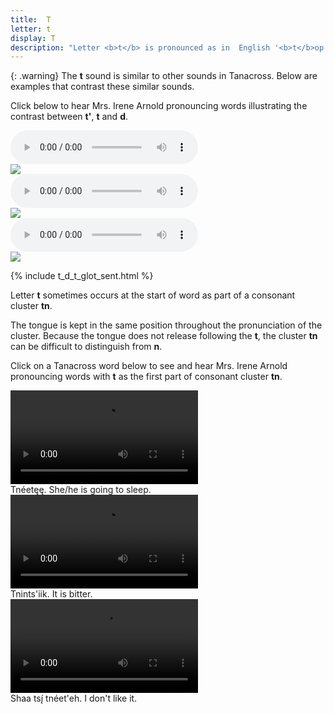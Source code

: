 ```yaml
---
title:  T
letter: t
display: T
description: "Letter <b>t</b> is pronounced as in  English '<b>t</b>op'. This is a voiceless sound."
---
```



{: .warning}
The <b>t</b> sound is similar to other sounds in Tanacross. Below are examples that contrast these similar sounds.



Click below to hear Mrs. Irene Arnold pronouncing words illustrating the contrast between <b>t'</b>, <b>t</b> and <b>d</b>.



<div class="audiobox">
<div class="audio"><audio controls src="{{ site.baseurl }}/assets/audio/t_glot_t_d comp.mp3" type="audio/mpeg">Your browser does not support the audio element.</audio></div>
<div class="text"><img src="{{ site.baseurl }}/assets/gif/t_glot_t_d_comp.gif" border="0"/></div>
</div>

<div class="audiobox">
<div class="audio"><audio controls src="{{ site.baseurl }}/assets/audio/t_glot_t_d_med_comp.mp3" type="audio/mpeg">Your browser does not support the audio element.</audio></div>
<div class="text"><img src="{{ site.baseurl }}/assets/gif/t_glot_t_d_med_comp.gif" border="0"/></div>
</div>

<div class="audiobox">
<div class="audio"><audio controls src="{{ site.baseurl }}/assets/audio/t_d_final_comp.mp3" type="audio/mpeg">Your browser does not support the audio element.</audio></div>
<div class="text"><img src="{{ site.baseurl }}/assets/gif/t_d_final_comp.gif" border="0"/></div>
</div>


{% include t_d_t_glot_sent.html %}
	
		

Letter <b>t</b> sometimes occurs at the start of word as part of a <span class="def">consonant cluster</span> <b>tn</b>.

The tongue is kept in the same position throughout the pronunciation of the cluster. Because the tongue does not release following the <b>t</b>, the cluster <b>tn</b> can be difficult to distinguish from <b>n</b>.

Click on a Tanacross word below to see and hear Mrs. Irene Arnold pronouncing words with <b>t</b> as the first part of consonant cluster <b>tn</b>.


<div class="container">
<div class="videobox">
<div class="video">
<video src="{{site.vidpath}}tneetee.mp4" controls onclick="play(event)">Your browser does not support video.</video></div>
<div class="text">
<span class="tnc">Tnéetęę.</span>
<span class="gloss">She/he is going to sleep.</span>
</div></div>
<div class="videobox">
<div class="video">
<video src="{{site.vidpath}}tnintsik.mp4" controls onclick="play(event)">Your browser does not support video.</video></div>
<div class="text">
<span class="tnc">Tnints'iik.</span>
<span class="gloss">It is bitter.</span>
</div></div>
<div class="videobox">
<div class="video">
<video src="{{site.vidpath}}tne1etqeh.mp4" controls onclick="play(event)">Your browser does not support video.</video></div>
<div class="text">
<span class="tnc">Shaa tsį́ tnéet'eh.</span>
<span class="gloss">I don't like it.</span>
</div></div>
</div>


			